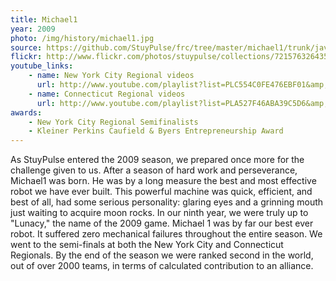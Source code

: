 ```yaml
---
title: Michael1
year: 2009
photo: /img/history/michael1.jpg
source: https://github.com/StuyPulse/frc/tree/master/michael1/trunk/java/Michael1
flickr: http://www.flickr.com/photos/stuypulse/collections/72157632643594119/
youtube_links:
    - name: New York City Regional videos
      url: http://www.youtube.com/playlist?list=PLC554C0FE476EBF01&amp;feature=plcp
    - name: Connecticut Regional videos
      url: http://www.youtube.com/playlist?list=PLA527F46ABA39C5D6&amp;feature=plcp
awards:
    - New York City Regional Semifinalists
    - Kleiner Perkins Caufield & Byers Entrepreneurship Award
---
```

As StuyPulse entered the 2009 season, we prepared once more for the challenge given to us.  After a season of hard work and perseverance, Michael1 was born. He was by a long measure the best and most effective robot we have ever built. This powerful machine was quick, efficient, and best of all, had some serious personality: glaring eyes and a grinning mouth just waiting to acquire moon rocks.  In our ninth year, we were truly up to "Lunacy," the name of the 2009 game. Michael 1 was by far our best ever robot. It suffered zero mechanical failures throughout the entire season. We went to the semi-finals at both the New York City and Connecticut Regionals. By the end of the season we were ranked second in the world, out of over 2000 teams, in terms of calculated contribution to an alliance.
